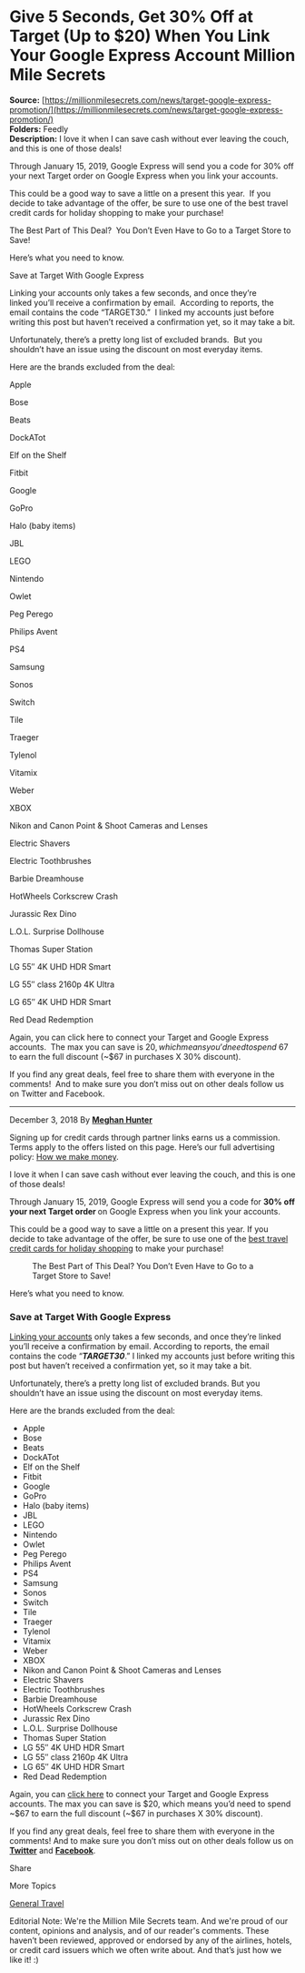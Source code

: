 # Give 5 Seconds, Get 30% Off at Target (Up to $20) When You Link Your Google Express Account Million Mile Secrets

**Source:** [https://millionmilesecrets.com/news/target-google-express-promotion/](https://millionmilesecrets.com/news/target-google-express-promotion/)  
**Folders:** Feedly  
**Description:** I love it when I can save cash without ever leaving the couch, and this is one of those deals!

Through January 15, 2019, Google Express will send you a code for 30% off your next Target order on Google Express when you link your accounts.

This could be a good way to save a little on a present this year.  If you decide to take advantage of the offer, be sure to use one of the best travel credit cards for holiday shopping to make your purchase!

The Best Part of This Deal?  You Don’t Even Have to Go to a Target Store to Save!

Here’s what you need to know.

Save at Target With Google Express

Linking your accounts only takes a few seconds, and once they’re linked you’ll receive a confirmation by email.  According to reports, the email contains the code “TARGET30.”  I linked my accounts just before writing this post but haven’t received a confirmation yet, so it may take a bit.

Unfortunately, there’s a pretty long list of excluded brands.  But you shouldn’t have an issue using the discount on most everyday items.

Here are the brands excluded from the deal:

Apple

Bose

Beats

DockATot

Elf on the Shelf

Fitbit

Google

GoPro

Halo (baby items)

JBL

LEGO

Nintendo

Owlet

Peg Perego

Philips Avent

PS4

Samsung

Sonos

Switch

Tile

Traeger

Tylenol

Vitamix

Weber

XBOX

Nikon and Canon Point & Shoot Cameras and Lenses

Electric Shavers

Electric Toothbrushes

Barbie Dreamhouse

HotWheels Corkscrew Crash

Jurassic Rex Dino

L.O.L. Surprise Dollhouse

Thomas Super Station

LG 55″ 4K UHD HDR Smart

LG 55″ class 2160p 4K Ultra

LG 65″ 4K UHD HDR Smart

Red Dead Redemption

Again, you can click here to connect your Target and Google Express accounts.  The max you can save is $20, which means you’d need to spend ~$67 to earn the full discount (~$67 in purchases X 30% discount).

If you find any great deals, feel free to share them with everyone in the comments!  And to make sure you don’t miss out on other deals follow us on Twitter and Facebook.


---

<section><div><div> <span>December 3, 2018 By <b><a href="https://millionmilesecrets.com/author//">Meghan Hunter</a></b></span></div><p> Signing up for credit cards through partner links earns us a commission. Terms apply to the offers listed on this page. Here’s our full advertising policy: <a href="https://millionmilesecrets.com/guides/advertising-policy/">How we make money</a>.</p><p>I love it when I can save cash without ever leaving the couch, and this is one of those deals!</p><p>Through January 15, 2019, Google Express will send you a code for <strong>30% off your next Target order </strong>on Google Express when you link your accounts.</p><p>This could be a good way to save a little on a present this year.  If you decide to take advantage of the offer, be sure to use one of the <a href="https://millionmilesecrets.com/guides/best-cards-for-holiday-shopping/">best travel credit cards for holiday shopping</a> to make your purchase!</p><figure><figcaption>The Best Part of This Deal?  You Don’t Even Have to Go to a Target Store to Save!</figcaption></figure><p>Here’s what you need to know.</p><h3>Save at Target With Google Express</h3> <a href="https://express.google.com/u/0/store/target">Linking your accounts</a> only takes a few seconds, and once they’re linked you’ll receive a confirmation by email.  According to reports, the email contains the code “<em><strong>TARGET30</strong></em>.”  I linked my accounts just before writing this post but haven’t received a confirmation yet, so it may take a bit.<p>Unfortunately, there’s a pretty long list of excluded brands.  But you shouldn’t have an issue using the discount on most everyday items.</p><p>Here are the brands excluded from the deal:</p><ul><li>Apple</li><li>Bose</li><li>Beats</li><li>DockATot</li><li>Elf on the Shelf</li><li>Fitbit</li><li>Google</li><li>GoPro</li><li>Halo (baby items)</li><li>JBL</li><li>LEGO</li><li>Nintendo</li><li>Owlet</li><li>Peg Perego</li><li>Philips Avent</li><li>PS4</li><li>Samsung</li><li>Sonos</li><li>Switch</li><li>Tile</li><li>Traeger</li><li>Tylenol</li><li>Vitamix</li><li>Weber</li><li>XBOX</li><li>Nikon and Canon Point &amp; Shoot Cameras and Lenses</li><li>Electric Shavers</li><li>Electric Toothbrushes</li><li>Barbie Dreamhouse</li><li>HotWheels Corkscrew Crash</li><li>Jurassic Rex Dino</li><li>L.O.L. Surprise Dollhouse</li><li>Thomas Super Station</li><li>LG 55″ 4K UHD HDR Smart</li><li>LG 55″ class 2160p 4K Ultra</li><li>LG 65″ 4K UHD HDR Smart</li><li>Red Dead Redemption</li></ul><p>Again, you can <a href="https://express.google.com/u/0/store/target">click here</a> to connect your Target and Google Express accounts.  The max you can save is $20, which means you’d need to spend ~$67 to earn the full discount (~$67 in purchases X 30% discount).</p><p>If you find any great deals, feel free to share them with everyone in the comments!  And to make sure you don’t miss out on other deals follow us on <a href="https://twitter.com/milmilesecrets"><strong>Twitter</strong></a> and <a href="https://www.facebook.com/MillionMileSecrets/"><strong>Facebook</strong></a>.</p></div><div><div><p>Share</p>   </div></div><div><p>More Topics</p><div><div><p><a href="https://millionmilesecrets.com/tag/general-travel/">General Travel</a></p></div></div></div><p><span>Editorial Note</span>: We're the Million Mile Secrets team. And we're proud of our content, opinions and analysis, and of our reader's comments. These haven’t been reviewed, approved or endorsed by any of the airlines, hotels, or credit card issuers which we often write about. And that’s just how we like it! :)</p></section>